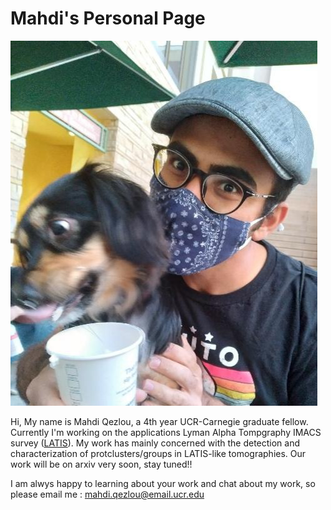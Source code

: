 # Mahdi's Personal Page

![](photo.jpg)

Hi, My name is Mahdi Qezlou, a 4th year UCR-Carnegie graduate fellow. Currently I'm working on the applications Lyman Alpha Tompgraphy IMACS survey ([LATIS](https://iopscience.iop.org/article/10.3847/1538-4357/ab75ee/meta)). My work has mainly concerned with the detection and characterization of protclusters/groups in LATIS-like tomographies. Our work will be on arxiv very soon, stay tuned!!

I am alwys happy to learning about your work and chat about my work, so please email me : [mahdi.qezlou@email.ucr.edu](mahdi.qezlou@email.ucr.edu)

